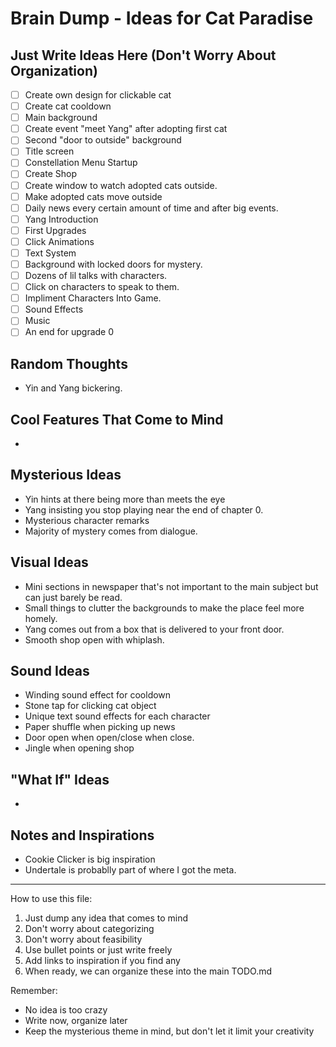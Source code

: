 # Brain Dump - Ideas for Cat Paradise

## Just Write Ideas Here (Don't Worry About Organization)
- [ ] Create own design for clickable cat
- [ ] Create cat cooldown
- [ ] Main background
- [ ] Create event "meet Yang" after adopting first cat
- [ ] Second "door to outside" background
- [ ] Title screen
- [ ] Constellation Menu Startup
- [ ] Create Shop
- [ ] Create window to watch adopted cats outside.
- [ ] Make adopted cats move outside
- [ ] Daily news every certain amount of time and after big events.
- [ ] Yang Introduction
- [ ] First Upgrades
- [ ] Click Animations
- [ ] Text System
- [ ] Background with locked doors for mystery.
- [ ] Dozens of lil talks with characters.
- [ ] Click on characters to speak to them.
- [ ] Impliment Characters Into Game.
- [ ] Sound Effects
- [ ] Music
- [ ] An end for upgrade 0

## Random Thoughts
- Yin and Yang bickering.

## Cool Features That Come to Mind
- 

## Mysterious Ideas
- Yin hints at there being more than meets the eye
- Yang insisting you stop playing near the end of chapter 0.
- Mysterious character remarks
- Majority of mystery comes from dialogue.

## Visual Ideas
- Mini sections in newspaper that's not important to the main subject but can just barely be read.
- Small things to clutter the backgrounds to make the place feel more homely.
- Yang comes out from a box that is delivered to your front door.
- Smooth shop open with whiplash.

## Sound Ideas
- Winding sound effect for cooldown
- Stone tap for clicking cat object
- Unique text sound effects for each character
- Paper shuffle when picking up news
- Door open when open/close when close.
- Jingle when opening shop

## "What If" Ideas
- 

## Notes and Inspirations
- Cookie Clicker is big inspiration
- Undertale is probablly part of where I got the meta.

---
How to use this file:
1. Just dump any idea that comes to mind
2. Don't worry about categorizing
3. Don't worry about feasibility
4. Use bullet points or just write freely
5. Add links to inspiration if you find any
6. When ready, we can organize these into the main TODO.md

Remember:
- No idea is too crazy
- Write now, organize later
- Keep the mysterious theme in mind, but don't let it limit your creativity
